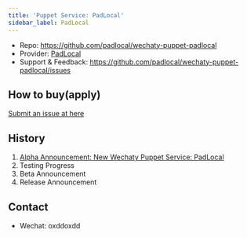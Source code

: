 ```yaml
---
title: 'Puppet Service: PadLocal'
sidebar_label: PadLocal
---
```


- Repo: <https://github.com/padlocal/wechaty-puppet-padlocal>
- Provider: [PadLocal](https://github.com/padlocal)
- Support & Feedback: <https://github.com/padlocal/wechaty-puppet-padlocal/issues>

## How to buy(apply)

[Submit an issue at here](https://github.com/wechaty/puppet-services/issues/new?assignees=padlocal&labels=padlocal&template=padlocal.md&title=PadLocal%3A+)

## History

1. [Alpha Announcement: New Wechaty Puppet Service: PadLocal](https://wechaty.js.org/2020/10/12/padlocal-intro/)
1. Testing Progress
1. Beta Announcement
1. Release Announcement

## Contact

- Wechat: oxddoxdd
